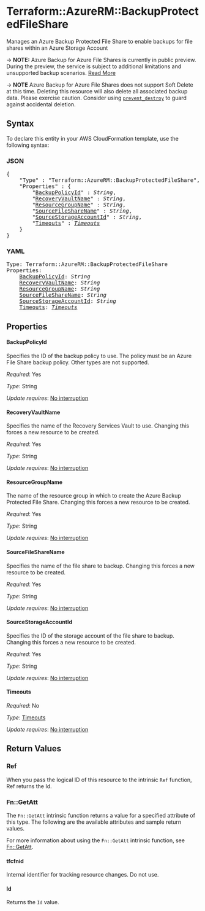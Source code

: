 # Terraform::AzureRM::BackupProtectedFileShare

Manages an Azure Backup Protected File Share to enable backups for file shares within an Azure Storage Account

-> **NOTE:** Azure Backup for Azure File Shares is currently in public preview. During the preview, the service is subject to additional limitations and unsupported backup scenarios. [Read More](https://docs.microsoft.com/en-us/azure/backup/backup-azure-files#limitations-for-azure-file-share-backup-during-preview)

-> **NOTE** Azure Backup for Azure File Shares does not support Soft Delete at this time. Deleting this resource will also delete all associated backup data. Please exercise caution. Consider using [`prevent_destroy`](https://www.terraform.io/docs/configuration/resources.html#prevent_destroy) to guard against accidental deletion.

## Syntax

To declare this entity in your AWS CloudFormation template, use the following syntax:

### JSON

<pre>
{
    "Type" : "Terraform::AzureRM::BackupProtectedFileShare",
    "Properties" : {
        "<a href="#backuppolicyid" title="BackupPolicyId">BackupPolicyId</a>" : <i>String</i>,
        "<a href="#recoveryvaultname" title="RecoveryVaultName">RecoveryVaultName</a>" : <i>String</i>,
        "<a href="#resourcegroupname" title="ResourceGroupName">ResourceGroupName</a>" : <i>String</i>,
        "<a href="#sourcefilesharename" title="SourceFileShareName">SourceFileShareName</a>" : <i>String</i>,
        "<a href="#sourcestorageaccountid" title="SourceStorageAccountId">SourceStorageAccountId</a>" : <i>String</i>,
        "<a href="#timeouts" title="Timeouts">Timeouts</a>" : <i><a href="timeouts.md">Timeouts</a></i>
    }
}
</pre>

### YAML

<pre>
Type: Terraform::AzureRM::BackupProtectedFileShare
Properties:
    <a href="#backuppolicyid" title="BackupPolicyId">BackupPolicyId</a>: <i>String</i>
    <a href="#recoveryvaultname" title="RecoveryVaultName">RecoveryVaultName</a>: <i>String</i>
    <a href="#resourcegroupname" title="ResourceGroupName">ResourceGroupName</a>: <i>String</i>
    <a href="#sourcefilesharename" title="SourceFileShareName">SourceFileShareName</a>: <i>String</i>
    <a href="#sourcestorageaccountid" title="SourceStorageAccountId">SourceStorageAccountId</a>: <i>String</i>
    <a href="#timeouts" title="Timeouts">Timeouts</a>: <i><a href="timeouts.md">Timeouts</a></i>
</pre>

## Properties

#### BackupPolicyId

Specifies the ID of the backup policy to use. The policy must be an Azure File Share backup policy. Other types are not supported.

_Required_: Yes

_Type_: String

_Update requires_: [No interruption](https://docs.aws.amazon.com/AWSCloudFormation/latest/UserGuide/using-cfn-updating-stacks-update-behaviors.html#update-no-interrupt)

#### RecoveryVaultName

Specifies the name of the Recovery Services Vault to use. Changing this forces a new resource to be created.

_Required_: Yes

_Type_: String

_Update requires_: [No interruption](https://docs.aws.amazon.com/AWSCloudFormation/latest/UserGuide/using-cfn-updating-stacks-update-behaviors.html#update-no-interrupt)

#### ResourceGroupName

The name of the resource group in which to create the Azure Backup Protected File Share. Changing this forces a new resource to be created.

_Required_: Yes

_Type_: String

_Update requires_: [No interruption](https://docs.aws.amazon.com/AWSCloudFormation/latest/UserGuide/using-cfn-updating-stacks-update-behaviors.html#update-no-interrupt)

#### SourceFileShareName

Specifies the name of the file share to backup. Changing this forces a new resource to be created.

_Required_: Yes

_Type_: String

_Update requires_: [No interruption](https://docs.aws.amazon.com/AWSCloudFormation/latest/UserGuide/using-cfn-updating-stacks-update-behaviors.html#update-no-interrupt)

#### SourceStorageAccountId

Specifies the ID of the storage account of the file share to backup. Changing this forces a new resource to be created.

_Required_: Yes

_Type_: String

_Update requires_: [No interruption](https://docs.aws.amazon.com/AWSCloudFormation/latest/UserGuide/using-cfn-updating-stacks-update-behaviors.html#update-no-interrupt)

#### Timeouts

_Required_: No

_Type_: <a href="timeouts.md">Timeouts</a>

_Update requires_: [No interruption](https://docs.aws.amazon.com/AWSCloudFormation/latest/UserGuide/using-cfn-updating-stacks-update-behaviors.html#update-no-interrupt)

## Return Values

### Ref

When you pass the logical ID of this resource to the intrinsic `Ref` function, Ref returns the Id.

### Fn::GetAtt

The `Fn::GetAtt` intrinsic function returns a value for a specified attribute of this type. The following are the available attributes and sample return values.

For more information about using the `Fn::GetAtt` intrinsic function, see [Fn::GetAtt](https://docs.aws.amazon.com/AWSCloudFormation/latest/UserGuide/intrinsic-function-reference-getatt.html).

#### tfcfnid

Internal identifier for tracking resource changes. Do not use.

#### Id

Returns the <code>Id</code> value.

